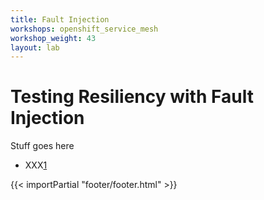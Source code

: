```yaml
---
title: Fault Injection
workshops: openshift_service_mesh
workshop_weight: 43
layout: lab
---
```


# Testing Resiliency with Fault Injection
Stuff goes here


* XXX[1]

[1]: https://xxxx

{{< importPartial "footer/footer.html" >}}
